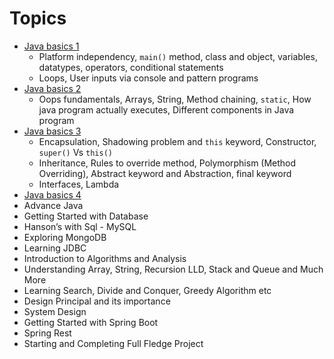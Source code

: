 # Topics
- [Java basics 1](basics1/readme.md)
  - Platform independency, `main()` method, class and object, variables, datatypes, operators, conditional statements
  - Loops, User inputs via console and pattern programs
- [Java basics 2](basics2/readme.md)
  - Oops fundamentals, Arrays, String, Method chaining, `static`, How java program actually executes, Different components in Java program
- [Java basics 3](basics3/readme.md)
  - Encapsulation, Shadowing problem and `this` keyword, Constructor, `super()` Vs `this()` 
  - Inheritance, Rules to override method, Polymorphism (Method Overriding), Abstract keyword and Abstraction, final keyword
  - Interfaces, Lambda
- [Java basics 4](basics4/readme.md)
- Advance Java
- Getting Started with Database
- Hanson’s with Sql - MySQL
- Exploring MongoDB
- Learning JDBC
- Introduction to Algorithms and Analysis
- Understanding Array, String, Recursion LLD, Stack and Queue and Much More
- Learning Search, Divide and Conquer, Greedy Algorithm etc
- Design Principal and its importance
- System Design
- Getting Started with Spring Boot
- Spring Rest
- Starting and Completing Full Fledge Project
